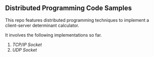 ## Distributed Programming Code Samples

This repo features distributed programming techniques to implement a client-server determinant calculator.

It involves the following implementations so far.
1. *TCP/IP Socket*
2. *UDP Socket*

 